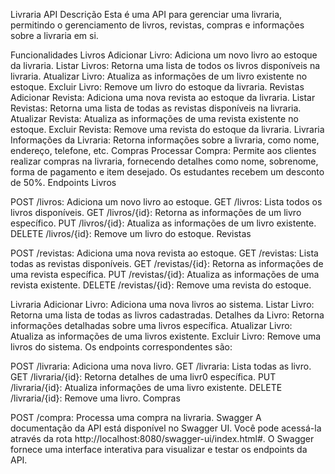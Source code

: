 Livraria API
Descrição
Esta é uma API para gerenciar uma livraria, permitindo o gerenciamento de livros, revistas, compras e informações sobre a livraria em si.

Funcionalidades
Livros
Adicionar Livro: Adiciona um novo livro ao estoque da livraria.
Listar Livros: Retorna uma lista de todos os livros disponíveis na livraria.
Atualizar Livro: Atualiza as informações de um livro existente no estoque.
Excluir Livro: Remove um livro do estoque da livraria.
Revistas
Adicionar Revista: Adiciona uma nova revista ao estoque da livraria.
Listar Revistas: Retorna uma lista de todas as revistas disponíveis na livraria.
Atualizar Revista: Atualiza as informações de uma revista existente no estoque.
Excluir Revista: Remove uma revista do estoque da livraria.
Livraria
Informações da Livraria: Retorna informações sobre a livraria, como nome, endereço, telefone, etc.
Compras
Processar Compra: Permite aos clientes realizar compras na livraria, fornecendo detalhes como nome, sobrenome, forma de pagamento e item desejado. Os estudantes recebem um desconto de 50%.
Endpoints
Livros

POST /livros: Adiciona um novo livro ao estoque.
GET /livros: Lista todos os livros disponíveis.
GET /livros/{id}: Retorna as informações de um livro específico.
PUT /livros/{id}: Atualiza as informações de um livro existente.
DELETE /livros/{id}: Remove um livro do estoque.
Revistas

POST /revistas: Adiciona uma nova revista ao estoque.
GET /revistas: Lista todas as revistas disponíveis.
GET /revistas/{id}: Retorna as informações de uma revista específica.
PUT /revistas/{id}: Atualiza as informações de uma revista existente.
DELETE /revistas/{id}: Remove uma revista do estoque.

Livraria
Adicionar Livro: Adiciona uma nova livros ao sistema.
Listar Livro: Retorna uma lista de todas as livros cadastradas.
Detalhes da Livro: Retorna informações detalhadas sobre uma livros específica.
Atualizar Livro: Atualiza as informações de uma livros existente.
Excluir Livro: Remove uma livros do sistema.
Os endpoints correspondentes são:

POST /livraria: Adiciona uma nova livro.
GET /livraria: Lista todas as livro.
GET /livraria/{id}: Retorna detalhes de uma livr0 específica.
PUT /livraria/{id}: Atualiza informações de uma livro existente.
DELETE /livraria/{id}: Remove uma livro.
Compras

POST /compra: Processa uma compra na livraria.
Swagger
A documentação da API está disponível no Swagger UI. Você pode acessá-la através da rota http://localhost:8080/swagger-ui/index.html#. O Swagger fornece uma interface interativa para visualizar e testar os endpoints da API.